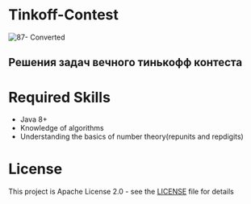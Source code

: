 # Tinkoff-Contest

![87- Converted](https://www.cdn-tinkoff.ru/frontend-libraries/opengraph/opengraph.png)

## Решения задач вечного тинькофф контеста

# Required Skills

- Java 8+
- Knowledge of algorithms
- Understanding the basics of number theory(repunits and repdigits)



# License
This project is Apache License 2.0 - see the [LICENSE](LICENSE) file for details
